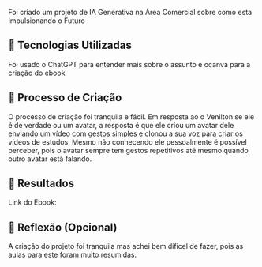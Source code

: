 Foi criado um projeto de  IA Generativa na Área Comercial sobre como esta Impulsionando o Futuro
## 🤖 Tecnologias Utilizadas
Foi usado o ChatGPT para entender mais sobre o assunto e ocanva para a criação do ebook 
## 🧐 Processo de Criação
O processo de criação foi tranquila e fácil.
Em resposta ao o Venilton se ele é de verdade ou um avatar, a resposta é que ele criou um avatar dele enviando um vídeo com gestos simples e clonou a sua voz para criar os vídeos de estudos.
Mesmo não conhecendo ele pessoalmente é possível perceber, pois o avatar sempre tem gestos repetitivos até mesmo quando outro avatar está falando.
## 🚀 Resultados
Link do Ebook: 
## 💭 Reflexão (Opcional)
A criação do projeto foi tranquila mas achei bem dificel de fazer, pois  as aulas para este foram muito resumidas.
